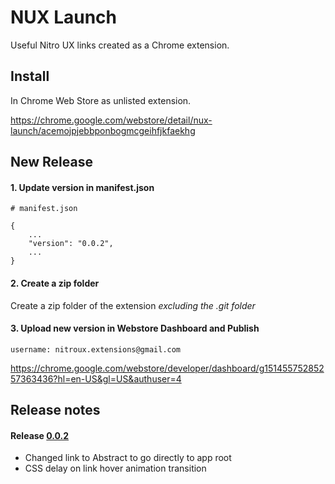 # NUX Launch
Useful Nitro UX links created as a Chrome extension.

## Install
In Chrome Web Store as unlisted extension.

https://chrome.google.com/webstore/detail/nux-launch/acemojpjebbponbogmcgeihfjkfaekhg


## New Release

#### 1. Update version in manifest.json
```
# manifest.json 

{
    ...
    "version": "0.0.2",
    ...
}
```

#### 2. Create a zip folder
Create a zip folder of the extension *excluding the .git folder*

#### 3. Upload new version in Webstore Dashboard and Publish
`username: nitroux.extensions@gmail.com`

https://chrome.google.com/webstore/developer/dashboard/g15145575285257363436?hl=en-US&gl=US&authuser=4


## Release notes

#### Release [0.0.2](https://github.com/deliberatedesign/chrome-nux-launch/commit/1455c63285049258407497c042b1c3884d8b84ac)
* Changed link to Abstract to go directly to app root
* CSS delay on link hover animation transition
